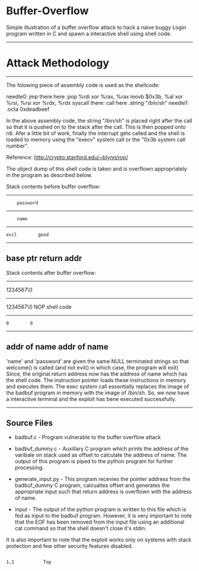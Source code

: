 # Buffer-Overflow
Simple illustration of a buffer overflow attack to hack a naive buggy Login program written in C and spawn a interactive shell using shell code.

-------------------------------------------------------------
# Attack Methodology
-------------------------------------------------------------

The folowing piece of assembly code is used as the shellcode:


needle0: jmp there
here:    pop %rdi
         xor %rax, %rax
         movb $0x3b, %al
         xor %rsi, %rsi
         xor %rdx, %rdx
         syscall
there:   call here
.string \"/bin/sh\"
needle1: .octa 0xdeadbeef

In the above assembly code, the string "/bin/sh" is placed right after the call so that it is pushed on to the stack after the call. This is then popped onto rdi.
Afer a little bit of work, finally the interrupt gets called and the shell is loaded to memory using the "execv" system call or the "0x3b system call number".

Reference: http://crypto.stanford.edu/~blynn/rop/

The object dump of this shell code is taken and is overflown appropriately in the program as described below.

Stack contents before buffer overflow:

-----------------------
        password







-------------------------
        name






-------------------------
    evil        good
-------------------------
 base ptr   return addr
-------------------------

Stack contents after buffer overflow:

-------------------------
1234567\0







-------------------------
1234567\0
        NOP
     shell code






-------------------------
    0        0
-------------------------
addr of name addr of name
-------------------------

'name' and 'password' are given the same NULL terminated strings so that welcome() is called (and not evil() in which case, the program will exit)
Since, the original return address now has the address of name which has the shell code. The instruction pointer loads these instructions in memory
and executes them. The exec system call essentially replaces the image of the badbuf program in memory with the image of /bin/sh. So, we now have
a interactive terminal and the exploit has bene executed successfully.


-----------------------------------------------------------------------------------------------------------
Source Files
-----------------------------------------------------------------------------------------------------------

- badbuf.c - Program vulnerable to the buffer overflow attack

- badbuf_dummy.c - Auxillary C program which prints the address of the varibale on stack used as offset to calculate
the address of name. The output of this program is piped to the python program for further processing.

- generate_input.py - This program recevies the pointer address from the badbuf_dummy C program, calcualtes offset
and generates the appropriate input such that return address is overflown with the address of name.

- input - The output of the python program is written to this file which is fed as input to the badbuf program.
However, it is very important to note that the EOF has been removed from the input file using an additional cat command so that the shell doesn't
close it's stdin.

It is also important to note that the exploit works only on systems with stack protection and few other security features disabled.






                                                                                                                                                               1,1           Top

